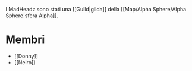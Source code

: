 I MadHeadz sono stati una [[Guild|gilda]] della [[Map/Alpha Sphere/Alpha Sphere|sfera Alpha]].

# Membri

- [[Donny]]
- [[Neiro]]